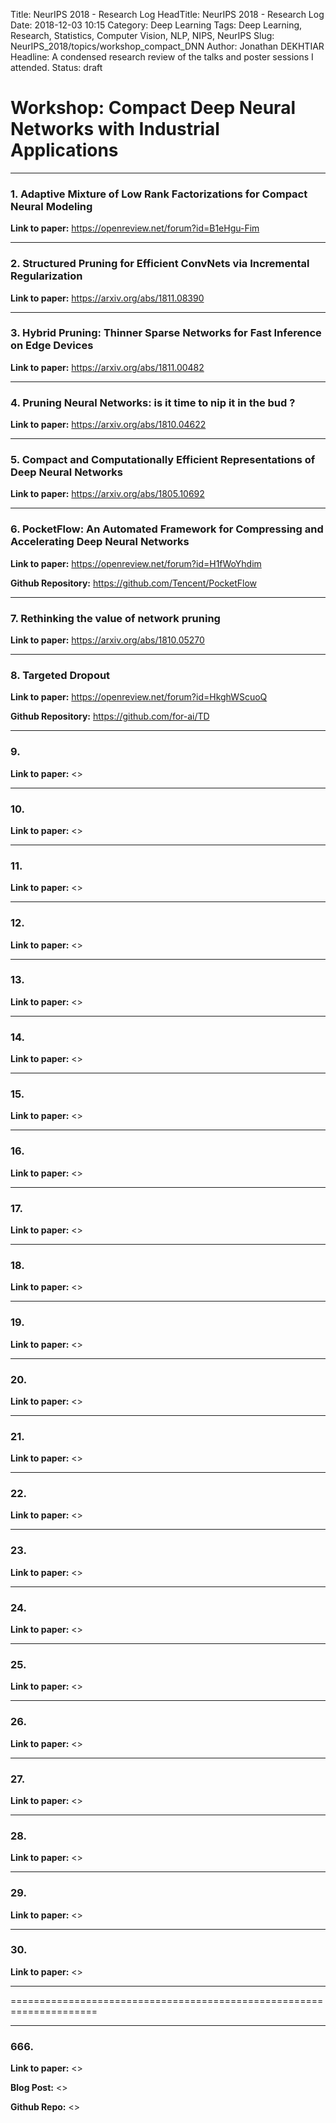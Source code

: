 Title: NeurIPS 2018 - Research Log
HeadTitle: NeurIPS 2018 - Research Log
Date: 2018-12-03 10:15
Category: Deep Learning
Tags: Deep Learning, Research, Statistics, Computer Vision, NLP, NIPS, NeurIPS
Slug: NeurIPS_2018/topics/workshop_compact_DNN
Author: Jonathan DEKHTIAR
Headline: A condensed research review of the talks and poster sessions I attended.
Status: draft

# Workshop: Compact Deep Neural Networks with Industrial Applications
-----------------------------------------------------------------------

### 1. Adaptive Mixture of Low Rank Factorizations for Compact Neural Modeling

**Link to paper:** <https://openreview.net/forum?id=B1eHgu-Fim>

----------------------

### 2. Structured Pruning for Efficient ConvNets via Incremental Regularization

**Link to paper:** <https://arxiv.org/abs/1811.08390>

----------------------

### 3. Hybrid Pruning: Thinner Sparse Networks for Fast Inference on Edge Devices

**Link to paper:** <https://arxiv.org/abs/1811.00482>

----------------------

### 4. Pruning Neural Networks: is it time to nip it in the bud ?

**Link to paper:** <https://arxiv.org/abs/1810.04622>

----------------------

### 5. Compact and Computationally Efficient Representations of Deep Neural Networks

**Link to paper:** <https://arxiv.org/abs/1805.10692>

----------------------

### 6. PocketFlow: An Automated Framework for Compressing and Accelerating Deep Neural Networks

**Link to paper:** <https://openreview.net/forum?id=H1fWoYhdim>

**Github Repository:** <https://github.com/Tencent/PocketFlow>

----------------------

### 7. Rethinking the value of network pruning

**Link to paper:** <https://arxiv.org/abs/1810.05270>

----------------------

### 8. Targeted Dropout

**Link to paper:** <https://openreview.net/forum?id=HkghWScuoQ>

**Github Repository:** <https://github.com/for-ai/TD>

----------------------

### 9.

**Link to paper:** <>

----------------------

### 10.

**Link to paper:** <>

----------------------

### 11.

**Link to paper:** <>

----------------------

### 12.

**Link to paper:** <>

----------------------

### 13.

**Link to paper:** <>

----------------------

### 14.

**Link to paper:** <>

----------------------

### 15.

**Link to paper:** <>

----------------------

### 16.

**Link to paper:** <>

----------------------

### 17.

**Link to paper:** <>

----------------------

### 18.

**Link to paper:** <>

----------------------

### 19.

**Link to paper:** <>

----------------------

### 20.

**Link to paper:** <>

----------------------

### 21.

**Link to paper:** <>

----------------------

### 22.

**Link to paper:** <>

----------------------

### 23.

**Link to paper:** <>

----------------------

### 24.

**Link to paper:** <>

----------------------

### 25.

**Link to paper:** <>

----------------------

### 26.

**Link to paper:** <>

----------------------

### 27.

**Link to paper:** <>

----------------------

### 28.

**Link to paper:** <>

----------------------

### 29.

**Link to paper:** <>

----------------------

### 30.

**Link to paper:** <>

----------------------


=====================================================================

----------------------

### 666.

**Link to paper:** <>

**Blog Post:** <>

**Github Repo:** <>
